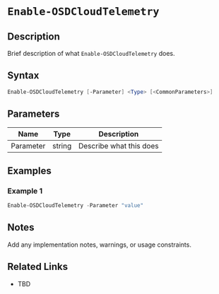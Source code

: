 # `Enable-OSDCloudTelemetry`

## Description
Brief description of what `Enable-OSDCloudTelemetry` does.

## Syntax
```powershell
Enable-OSDCloudTelemetry [-Parameter] <Type> [<CommonParameters>]
```

## Parameters
| Name      | Type   | Description                  |
|-----------|--------|------------------------------|
| Parameter | string | Describe what this does      |

## Examples
### Example 1
```powershell
Enable-OSDCloudTelemetry -Parameter "value"
```

## Notes
Add any implementation notes, warnings, or usage constraints.

## Related Links
- TBD
